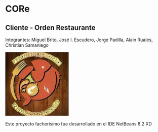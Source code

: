 # CORe
## Cliente - Orden Restaurante

Integrantes: Miguel Brito, José I. Escudero, Jorge Padilla, Alain Ruales, Christian Samaniego

<img src="src/assets/icons/icon.png" alt="drawing" width="200"/>

Este proyecto facherísimo fue desarrollado en el IDE NetBeans 8.2 XD